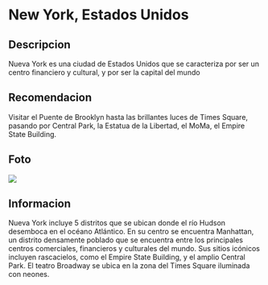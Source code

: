 # New York, Estados Unidos

## Descripcion
Nueva York es una ciudad de Estados Unidos que se caracteriza por ser un centro financiero y cultural, y por ser la capital del mundo

## Recomendacion
Visitar el Puente de Brooklyn hasta las brillantes luces de Times Square, pasando por Central Park, la Estatua de la Libertad, el MoMa, el Empire State Building.

## Foto
![](https://res.cloudinary.com/dtljonz0f/image/upload/c_auto,ar_4:3,w_3840,g_auto/f_auto/q_auto/shutterstock_329662223_ss_non-editorial_3_csm8lw?_a=BAVARSAP0)

## Informacion
Nueva York incluye 5 distritos que se ubican donde el río Hudson desemboca en el océano Atlántico. En su centro se encuentra Manhattan, un distrito densamente poblado que se encuentra entre los principales centros comerciales, financieros y culturales del mundo. Sus sitios icónicos incluyen rascacielos, como el Empire State Building, y el amplio Central Park. El teatro Broadway se ubica en la zona del Times Square iluminada con neones.
